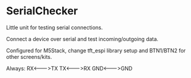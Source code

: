 # SerialChecker
Little unit for testing serial connections.

Connect a device over serial and test incoming/outgoing data.

Configured for M5Stack, change tft_espi library setup and BTN1/BTN2 for other screens/kits. 

Always:
     RX<--->TX
     TX<--->RX
     GND<--->GND
